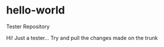 hello-world
===========

Tester Repository

Hi! Just a tester...
Try and pull the changes made on the trunk
